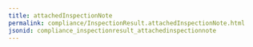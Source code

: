 ```yaml
---
title: attachedInspectionNote
permalink: compliance/InspectionResult.attachedInspectionNote.html
jsonid: compliance_inspectionresult_attachedinspectionnote
---
```

